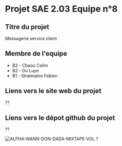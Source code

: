 # Projet SAE 2.03 Equipe n°8

## Titre du projet
Messagerie service client

## Membre de l'equipe
- B2 - Chaou Celim
- B2 - Du Luye
- B1 - Stratmains Fabien

## Liens vers le site web du projet
??

## Liens vers le dépot github du projet
??

![ALPHA-WANN-DON-DADA-MIXTAPE-VOL 1](https://github.com/CelimS/docker_sae203/assets/166292533/d26fd0ac-04f8-4b43-8e19-a681b6899753)

